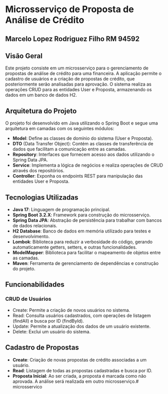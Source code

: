 # Microsserviço de Proposta de Análise de Crédito

## Marcelo Lopez Rodriguez Filho RM 94592

## Visão Geral
Este projeto consiste em um microsserviço para o gerenciamento de propostas de análise de crédito para uma financeira. A aplicação permite o cadastro de usuários e a criação de propostas de crédito, que posteriormente serão analisadas para aprovação. O sistema realiza as operações CRUD para as entidades User e Proposta, armazenando os dados em um banco de dados H2.

## Arquitetura do Projeto
O projeto foi desenvolvido em Java utilizando o Spring Boot e segue uma arquitetura em camadas com os seguintes módulos:
- **Model**: Define as classes de domínio do sistema (User e Proposta).
- **DTO** (Data Transfer Object): Contém as classes de transferência de dados que facilitam a comunicação entre as camadas.
- **Repository**: Interfaces que fornecem acesso aos dados utilizando o Spring Data JPA.
- **Service**: Implementa a lógica de negócios e realiza operações de CRUD através dos repositórios.
- **Controller**: Exponha os endpoints REST para manipulação das entidades User e Proposta.

## Tecnologias Utilizadas
- **Java 17**: Linguagem de programação principal.
- **Spring Boot 3.2.X**: Framework para construção do microsserviço.
- **Spring Data JPA**: Abstração de persistência para trabalhar com bancos de dados relacionais.
- **H2 Database**: Banco de dados em memória utilizado para testes e desenvolvimento.
- **Lombok**: Biblioteca para reduzir a verbosidade do código, gerando automaticamente getters, setters, e outras funcionalidades.
- **ModelMapper**: Biblioteca para facilitar o mapeamento de objetos entre as camadas.
- **Maven**: Ferramenta de gerenciamento de dependências e construção do projeto.

## Funcionabilidades
### CRUD de Usuários
- Create: Permite a criação de novos usuários no sistema.
- Read: Consulta usuários cadastrados, com operações de listagem (findAll) e busca por ID (findById).
- Update: Permite a atualização dos dados de um usuário existente.
- Delete: Exclui um usuário do sistema.

## Cadastro de Propostas
- **Create**: Criação de novas propostas de crédito associadas a um usuário.
- **Read**: Listagem de todas as propostas cadastradas e busca por ID.
- **Proposta Inicial**: Ao ser criada, a proposta é marcada como não aprovada. A análise será realizada em outro microsserviço.#   m i c r o s s e r v i c o 
